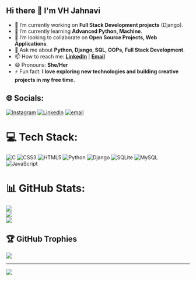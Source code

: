 ## Hi there 👋 I'm  VH Jahnavi  

- 🔭 I’m currently working on **Full Stack Development projects** (Django).</br>
- 🌱 I’m currently learning **Advanced Python, Machine**.</br>
- 👯 I’m looking to collaborate on **Open Source Projects, Web Applications**.</br>  
- 💬 Ask me about **Python, Django, SQL, OOPs, Full Stack Development**.</br> 
- 📫 How to reach me: **[LinkedIn](www.linkedin.com/in/jahnavi-vh-3a3b742bb)** | **[Email](vhjahnavi04@gamil.com)**</br> 
- 😄 Pronouns: **She/Her**</br>
- ⚡ Fun fact: **I love exploring new technologies and building creative projects in my free time.**


## 🌐 Socials:
[![Instagram](https://img.shields.io/badge/Instagram-%23E4405F.svg?logo=Instagram&logoColor=white)](https://instagram.com/jahnavi_74_) [![LinkedIn](https://img.shields.io/badge/LinkedIn-%230077B5.svg?logo=linkedin&logoColor=white)](https://linkedin.com/in/linkedin.com/in/vh-jahnavi) [![email](https://img.shields.io/badge/Email-D14836?logo=gmail&logoColor=white)](mailto:vhjahnavi04@gmail.com) 

# 💻 Tech Stack:
![C](https://img.shields.io/badge/c-%2300599C.svg?style=for-the-badge&logo=c&logoColor=white) ![CSS3](https://img.shields.io/badge/css3-%231572B6.svg?style=for-the-badge&logo=css3&logoColor=white) ![HTML5](https://img.shields.io/badge/html5-%23E34F26.svg?style=for-the-badge&logo=html5&logoColor=white) ![Python](https://img.shields.io/badge/python-3670A0?style=for-the-badge&logo=python&logoColor=ffdd54) ![Django](https://img.shields.io/badge/django-%23092E20.svg?style=for-the-badge&logo=django&logoColor=white) ![SQLite](https://img.shields.io/badge/sqlite-%2307405e.svg?style=for-the-badge&logo=sqlite&logoColor=white) ![MySQL](https://img.shields.io/badge/mysql-4479A1.svg?style=for-the-badge&logo=mysql&logoColor=white) ![JavaScript](https://img.shields.io/badge/javascript-%23323330.svg?style=for-the-badge&logo=javascript&logoColor=%23F7DF1E)

# 📊 GitHub Stats:
![](https://github-readme-stats.vercel.app/api?username=Jahnavi-3140&theme=dark&hide_border=false&include_all_commits=false&count_private=false)<br/>
![](https://nirzak-streak-stats.vercel.app/?user=Jahnavi-3140&theme=dark&hide_border=false)<br/>
![](https://github-readme-stats.vercel.app/api/top-langs/?username=Jahnavi-3140&theme=dark&hide_border=false&include_all_commits=false&count_private=false&layout=compact)

## 🏆 GitHub Trophies
![](https://github-profile-trophy.vercel.app/?username=Jahnavi-3140&theme=radical&no-frame=false&no-bg=true&margin-w=4)

---
[![](https://visitcount.itsvg.in/api?id=Jahnavi-3140&icon=0&color=0)](https://visitcount.itsvg.in)

<!-- Proudly created with GPRM ( https://gprm.itsvg.in ) -->
